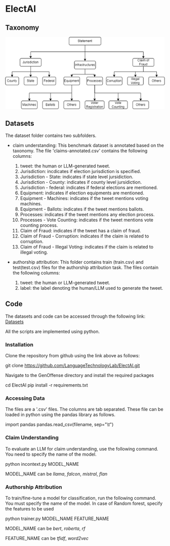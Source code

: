ElectAI
=======

Taxonomy
--------

<img src="proposed-taxonomy.png">

Datasets
--------

The dataset folder contains two subfolders.

*   claim understanding: This benchmark dataset is annotated based on the taxonomy. The file 'claims-annotated.csv' contains the following columns:
    1.  tweet: the human or LLM-generated tweet.
    2.  Jurisdiction: incdicates if election jurisdiction is specified.
    3.  Jurisdiction - State: indicates if state level jursidiction.
    4.  Jurisdiction - County: indicates if county level jursidiction.
    5.  Jurisdiction - federal: indicates if federal elections are mentioned.
    6.  Equipment: indicates if election equipments are mentioned.
    7.  Equipment - Machines: indicates if the tweet mentions voting machines.
    8.  Equipment - Ballots: indicates if the tweet mentions ballots.
    9.  Processes: indicates if the tweet mentions any election process.
    10.  Processes - Vote Counting: indicates if the tweet mentions vote counting process.
    11.  Claim of Fraud: indicates if the tweet has a claim of fraud.
    12.  Claim of Fraud - Corruption: indicates if the claim is related to corruption.
    13.  Claim of Fraud - Illegal Voting: indicates if the claim is related to illegal voting.
  
*   authorship attribution: This folder contains train (train.csv) and test(test.csv) files for the authorship attribution task. The files contain the following columns:
    1.  tweet: the human or LLM-generated tweet.
    2.  label: the label denoting the human/LLM used to generate the tweet.

Code
----

The datasets and code can be accessed through the following link: [Datasets](https://github.com/LanguageTechnologyLab/ElectAI)

All the scripts are implemented using python.  
  

### Installation

Clone the repository from github using the link above as follows:

git clone https://github.com/LanguageTechnologyLab/ElectAI.git

Navigate to the GenOffense directory and install the required packages

cd ElectAI
pip install -r requirements.txt

### Accessing Data

The files are a '.csv' files. The columns are tab separated. These file can be loaded in python using the pandas library as follows.

import pandas
pandas.read\_csv(filename, sep="\\t")

### Claim Understanding

To evaluate an LLM for claim understanding, use the following command. You need to specify the name of the model.

python incontext.py MODEL\_NAME

MODEL\_NAME can be _llama_, _falcon_, _mistral_, _flan_

### Authorship Attribution

To train/fine-tune a model for classification, run the following command. You must specify the name of the model. In case of Random forest, specify the features to be used

python trainer.py MODEL\_NAME FEATURE\_NAME

MODEL\_NAME can be _bert_, _roberta_, _rf_

FEATURE\_NAME can be _tfidf_, _word2vec_
